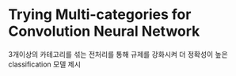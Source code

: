 # Trying Multi-categories for Convolution Neural Network
3개이상의 카테고리를 섞는 전처리를 통해 규제를 강화시켜 더 정확성이 높은 classification 모델 제시
